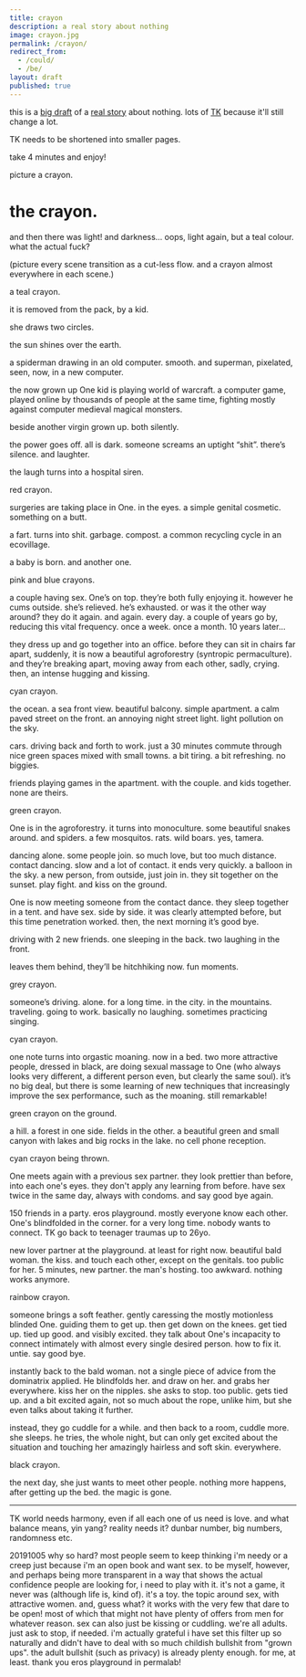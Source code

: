 ```yaml
---
title: crayon
description: a real story about nothing
image: crayon.jpg
permalink: /crayon/
redirect_from:
  - /could/
  - /be/
layout: draft
published: true
---
```


this is a [big draft](https://medium.com/@e339ab942529/3723dd82f169?sk=) of a [real story](/story) about nothing. lots of [TK](/TK) because it'll still change a lot.

TK needs to be shortened into smaller pages.

take 4 minutes and enjoy!

picture a crayon.

# the crayon.

and then there was light! and darkness… oops, light again, but a teal colour. what the actual fuck?

(picture every scene transition as a cut-less flow. and a crayon almost everywhere in each scene.)

a teal crayon.

it is removed from the pack, by a kid.

she draws two circles.

the sun shines over the earth.

a spiderman drawing in an old computer. smooth. and superman, pixelated, seen, now, in a new computer.

the now grown up One kid is playing world of warcraft. a computer game, played online by thousands of people at the same time, fighting mostly against computer medieval magical monsters.

beside another virgin grown up. both silently.

the power goes off. all is dark. someone screams an uptight “shit”. there’s silence. and laughter.

the laugh turns into a hospital siren.

red crayon.

surgeries are taking place in One. in the eyes. a simple genital cosmetic. something on a butt.

a fart. turns into shit. garbage. compost. a common recycling cycle in an ecovillage.

a baby is born. and another one.

pink and blue crayons.

a couple having sex. One’s on top. they’re both fully enjoying it. however he cums outside. she’s relieved. he’s exhausted. or was it the other way around? they do it again. and again. every day. a couple of years go by, reducing this vital frequency. once a week. once a month. 10 years later...

they dress up and go together into an office. before they can sit in chairs far apart, suddenly, it is now a beautiful agroforestry (syntropic permaculture). and they’re breaking apart, moving away from each other, sadly, crying. then, an intense hugging and kissing. 

cyan crayon.

the ocean. a sea front view. beautiful balcony. simple apartment. a calm paved street on the front. an annoying night street light. light pollution on the sky.

cars. driving back and forth to work. just a 30 minutes commute through nice green spaces mixed with small towns. a bit tiring. a bit refreshing. no biggies.

friends playing games in the apartment. with the couple. and kids together. none are theirs.

green crayon.

One is in the agroforestry. it turns into monoculture. some beautiful snakes around. and spiders. a few mosquitos. rats. wild boars. yes, tamera.

dancing alone. some people join. so much love, but too much distance. contact dancing. slow and a lot of contact. it ends very quickly. a balloon in the sky. a new person, from outside, just join in. they sit together on the sunset. play fight. and kiss on the ground.

One is now meeting someone from the contact dance. they sleep together in a tent. and have sex. side by side. it was clearly attempted before, but this time penetration worked. then, the next morning it’s good bye.

driving with 2 new friends. one sleeping in the back. two laughing in the front.

leaves them behind, they’ll be hitchhiking now. fun moments.

grey crayon.

someone’s driving. alone. for a long time. in the city. in the mountains. traveling. going to work. basically no laughing. sometimes practicing singing.

cyan crayon.

one note turns into orgastic moaning. now in a bed. two more attractive people, dressed in black, are doing sexual massage to One (who always looks very different, a different person even, but clearly the same soul). it’s no big deal, but there is some learning of new techniques that increasingly improve the sex performance, such as the moaning. still remarkable!

green crayon on the ground.

a hill. a forest in one side. fields in the other. a beautiful green and small canyon with lakes and big rocks in the lake. no cell phone reception.

cyan crayon being thrown.

One meets again with a previous sex partner. they look prettier than before, into each one's eyes. they don't apply any learning from before. have sex twice in the same day, always with condoms. and say good bye again.

150 friends in a party. eros playground. mostly everyone know each other. One's blindfolded in the corner. for a very long time. nobody wants to connect. TK go back to teenager traumas up to 26yo.

new lover partner at the playground. at least for right now. beautiful bald woman. the kiss. and touch each other, except on the genitals. too public for her. 5 minutes, new partner. the man's hosting. too awkward. nothing works anymore.

rainbow crayon.

someone brings a soft feather. gently caressing the mostly motionless blinded One. guiding them to get up. then get down on the knees. get tied up. tied up good. and visibly excited. they talk about One's incapacity to connect intimately with almost every single desired person. how to fix it. untie. say good bye.

instantly back to the bald woman. not a single piece of advice from the dominatrix applied. He blindfolds her. and draw on her. and grabs her everywhere. kiss her on the nipples. she asks to stop. too public. gets tied up. and a bit excited again, not so much about the rope, unlike him, but she even talks about taking it further.

instead, they go cuddle for a while. and then back to a room, cuddle more. she sleeps. he tries, the whole night, but can only get excited about the situation and touching her amazingly hairless and soft skin. everywhere.

black crayon.

the next day, she just wants to meet other people. nothing more happens, after getting up the bed. the magic is gone.

---
TK world needs harmony, even if all each one of us need is love. and what balance means, yin yang? reality needs it? dunbar number, big numbers, randomness etc.

20191005 why so hard? most people seem to keep thinking i'm needy or a creep just because i'm an open book and want sex. to be myself, however, and perhaps being more transparent in a way that shows the actual confidence people are looking for, i need to play with it. it's not a game, it never was (although life is, kind of). it's a toy. the topic around sex, with attractive women. and, guess what? it works with the very few that dare to be open! most of which that might not have plenty of offers from men for whatever reason. sex can also just be kissing or cuddling. we're all adults. just ask to stop, if needed. i'm actually grateful i have set this filter up so naturally and didn't have to deal with so much childish bullshit from "grown ups". the adult bullshit (such as privacy) is already plenty enough. for me, at least. thank you eros playground in permalab!
